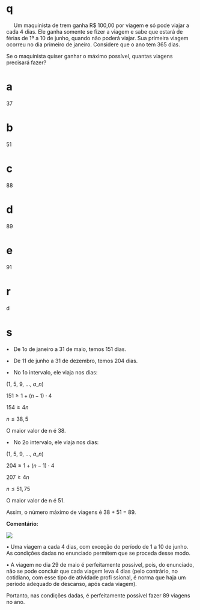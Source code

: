 # q
     Um maquinista de trem ganha R$ 100,00 por viagem e só pode viajar a cada 4 dias. Ele ganha somente se fizer a viagem e sabe que estará de férias de 1º a 10 de junho, quando não poderá viajar. Sua primeira viagem ocorreu no dia primeiro de janeiro. Considere que o ano tem 365 dias.

Se o maquinista quiser ganhar o máximo possível, quantas viagens precisará fazer?

# a
37

# b
51

# c
88

# d
89

# e
91

# r
d

# s
•   De 1o de janeiro a 31 de maio, temos 151 dias.

•   De 11 de junho a 31 de dezembro, temos 204 dias.

•   No 1o intervalo, ele viaja nos dias:

(1, 5, 9, …, $a\_{n}$)

$151 \geq 1 + (n-1) \cdot 4$

$154 \geq 4n$

$n \leq 38,5$

O maior valor de n é 38.

•   No 2o intervalo, ele viaja nos dias:

(1, 5, 9, …, $a\_{n}$)

$204 \geq 1 + (n-1) \cdot 4$

$207 \geq 4n$

$n \leq 51,75$

O maior valor de n é 51.

Assim, o número máximo de viagens é 38 + 51 = 89.

**Comentário:**

![](https://firebasestorage.googleapis.com/v0/b/firebase-enemio.appspot.com/o/questoes%2F693%2Fbcc76f8b-3988-6fb1-989a-1978161c1419.png?alt=media\&token=552a0789-91e5-42a7-8add-2f3e69c83393)

• Uma viagem a cada 4 dias, com exceção do período de 1 a 10 de junho. As condições dadas no enunciado permitem que se proceda desse modo.

• A viagem no dia 29 de maio é perfeitamente possível, pois, do enunciado, não se pode concluir que cada viagem leva 4 dias (pelo contrário, no cotidiano, com esse tipo de atividade profi ssional, é norma que haja um período adequado de descanso, após cada viagem).

Portanto, nas condições dadas, é perfeitamente possível fazer 89 viagens no ano.
